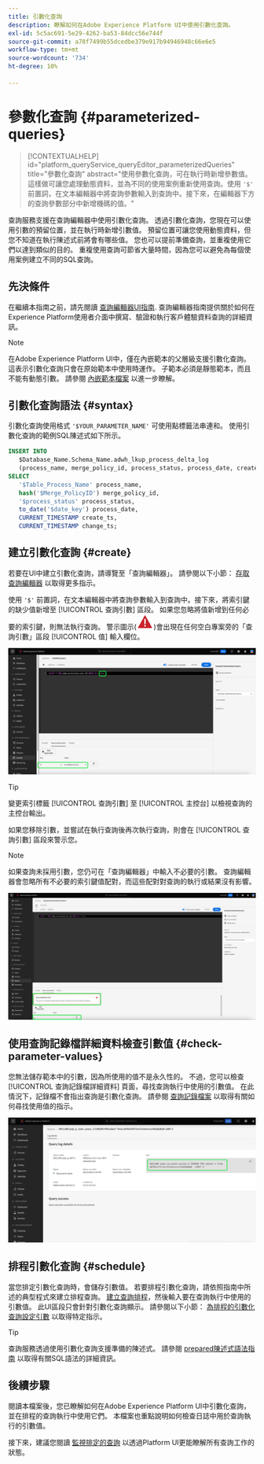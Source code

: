 ```yaml
---
title: 引數化查詢
description: 瞭解如何在Adobe Experience Platform UI中使用引數化查詢。
exl-id: 5c5ac691-5e29-4262-ba53-84dcc56e744f
source-git-commit: a78f7499b55dcedbe379e917b94946948c66e6e5
workflow-type: tm+mt
source-wordcount: '734'
ht-degree: 10%

---
```


# 參數化查詢 {#parameterized-queries}

>[!CONTEXTUALHELP]
>id="platform_queryService_queryEditor_parameterizedQueries"
>title="參數化查詢"
>abstract="使用參數化查詢，可在執行時新增參數值。這樣做可讓您處理動態資料，並為不同的使用案例重新使用查詢。使用 `'$'` 前置詞，在文本編輯器中將查詢參數輸入到查詢中。接下來，在編輯器下方的查詢參數部分中新增機碼的值。"

查詢服務支援在查詢編輯器中使用引數化查詢。 透過引數化查詢，您現在可以使用引數的預留位置，並在執行時新增引數值。 預留位置可讓您使用動態資料，但您不知道在執行陳述式前將會有哪些值。 您也可以提前準備查詢，並重複使用它們以達到類似的目的。 重複使用查詢可節省大量時間，因為您可以避免為每個使用案例建立不同的SQL查詢。

## 先決條件

在繼續本指南之前，請先閱讀 [查詢編輯器UI指南](./user-guide.md). 查詢編輯器指南提供關於如何在Experience Platform使用者介面中撰寫、驗證和執行客戶體驗資料查詢的詳細資訊。

>[!NOTE]
>
>在Adobe Experience Platform UI中，僅在內嵌範本的父層級支援引數化查詢。 這表示引數化查詢只會在原始範本中使用時運作。 子範本必須是靜態範本，而且不能有動態引數。 請參閱 [內嵌範本檔案](../essential-concepts/inline-templates.md) 以進一步瞭解。

## 引數化查詢語法 {#syntax}

引數化查詢使用格式 `'$YOUR_PARAMETER_NAME'` 可使用點標籤法串連和。 使用引數化查詢的範例SQL陳述式如下所示。

```sql
INSERT INTO
   $Database_Name.Schema_Name.adwh_lkup_process_delta_log
   (process_name, merge_policy_id, process_status, process_date, create_ts, change_ts)
SELECT
   '$Table_Process_Name' process_name,
   hash('$Merge_PolicyID') merge_policy_id,
   '$process_status' process_status,
   to_date('$date_key') process_date,
   CURRENT_TIMESTAMP create_ts,
   CURRENT_TIMESTAMP change_ts;
```

## 建立引數化查詢 {#create}

若要在UI中建立引數化查詢，請導覽至「查詢編輯器」。 請參閱以下小節： [存取查詢編輯器](./user-guide.md#accessing-query-editor) 以取得更多指示。

使用 `'$'` 前置詞，在文本編輯器中將查詢參數輸入到查詢中。接下來，將索引鍵的缺少值新增至 [!UICONTROL 查詢引數] 區段。 如果您忽略將值新增到任何必要的索引鍵，則無法執行查詢。 警示圖示(![警示圖示。](../images/ui/parameterized-queries/alert-icon.png))會出現在任何空白專案旁的「查詢引數」區段 [!UICONTROL 值] 輸入欄位。

![具有引數化查詢的查詢編輯器和「查詢引數」區段會反白顯示。](../images/ui/parameterized-queries/parameterized-query.png)

>[!TIP]
>
>變更索引標籤 [!UICONTROL 查詢引數] 至 [!UICONTROL 主控台] 以檢視查詢的主控台輸出。

如果您移除引數，並嘗試在執行查詢後再次執行查詢，則會在 [!UICONTROL 查詢引數] 區段來警示您。

>[!NOTE]
>
>如果查詢未採用引數，您仍可在「查詢編輯器」中輸入不必要的引數。 查詢編輯器會忽略所有不必要的索引鍵值配對，而這些配對對查詢的執行或結果沒有影響。

![查詢編輯器的空白值欄位和查詢引數錯誤會醒目提示。](../images/ui/parameterized-queries/query-parameter-error.png)

## 使用查詢記錄檔詳細資料檢查引數值 {#check-parameter-values}

您無法儲存範本中的引數，因為所使用的值不是永久性的。 不過，您可以檢查 [!UICONTROL 查詢記錄檔詳細資料] 頁面，尋找查詢執行中使用的引數值。 在此情況下，記錄檔不會指出查詢是引數化查詢。 請參閱 [查詢記錄檔案](./query-logs.md) 以取得有關如何尋找使用值的指示。

![查詢記錄檢視，其引數化查詢的SQL在詳細資訊區段中反白顯示。](../images/ui/parameterized-queries/parameterized-query-logs.png)

<!-- improve screenshot above ^ I am waiting for a scheduled run to complete -->

## 排程引數化查詢 {#schedule}

當您排定引數化查詢時，會儲存引數值。 若要排程引數化查詢，請依照指南中所述的典型程式來建立排程查詢。 [建立查詢排程](./query-schedules.md#create-schedule)，然後輸入要在查詢執行中使用的引數值。 此UI區段只會針對引數化查詢顯示。 請參閱以下小節： [為排程的引數化查詢設定引數](./query-schedules.md#set-parameters) 以取得特定指示。

>[!TIP]
>
>查詢服務透過使用引數化查詢支援準備的陳述式。 請參閱 [prepared陳述式語法指南](../sql/prepared-statements.md) 以取得有關SQL語法的詳細資訊。

## 後續步驟

閱讀本檔案後，您已瞭解如何在Adobe Experience Platform UI中引數化查詢，並在排程的查詢執行中使用它們。 本檔案也重點說明如何檢查日誌中用於查詢執行的引數值。

接下來，建議您閱讀 [監視排定的查詢](./monitor-queries.md) 以透過Platform UI更能瞭解所有查詢工作的狀態。
